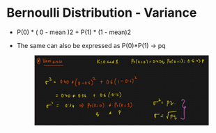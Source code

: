 # Bernoulli Distribution - Variance

* P(0) \* ( 0 - mean )2 + P(1) \* (1 - mean)2
*   The same can also be expressed as P(0)\*P(1) -> pq

    <figure><img src="../../.gitbook/assets/image (6) (1).png" alt=""><figcaption></figcaption></figure>
